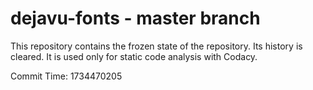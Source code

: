# dejavu-fonts - master branch

This repository contains the frozen state of the repository.
Its history is cleared. It is used only for static code
analysis with Codacy.

Commit Time: 1734470205